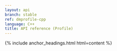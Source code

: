 ```yaml
---
layout: api
branch: stable
ref: dmprofile-cpp
language: C++
title: API reference (Profile)
---
```

{% include anchor_headings.html html=content %}